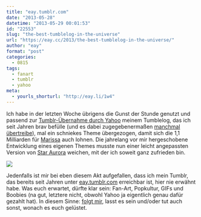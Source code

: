 ```yaml
---
title: "eay.tumblr.com"
date: "2013-05-28"
datetime: "2013-05-29 00:01:53"
id: "22553"
slug: "the-best-tumblelog-in-the-universe"
url: "https://eay.cc/2013/the-best-tumblelog-in-the-universe/"
author: "eay"
format: "post"
categories:
  - 0815
tags:
  - fanart
  - tumblr
  - yahoo
meta:
  - yourls_shorturl: "http://eay.li/1w4"
---
```


Ich habe in der letzten Woche übrigens die Gunst der Stunde genutzt und passend zur [Tumblr-Übernahme durch Yahoo](http://www.theverge.com/2013/5/20/4347650/yahoo-acquires-tumblr-in-1-1-billion-cash-deal-promises-not-to-screw) meinem Tumblelog, das ich seit Jahren brav befülle (und es dabei zugegebenermaßen [manchmal übertreibe](https://twitter.com/BlackChester/status/336512854163345408)), mal ein schniekes Theme übergezogen, damit sich die 1,1 Milliarden für [Marissa](http://marissamayr.tumblr.com/) auch lohnen. Die jahrelang vor mir hergeschobene Entwicklung eines eigenen Themes musste nun einer leicht angepassten Version von [Star Aurora](http://www.tumblr.com/theme/32615) weichen, mit der ich soweit ganz zufrieden bin.

[![](https://eay.cc/uploads/2013/eaytumblr.jpg)](http://eay.tumblr.com/)

Jedenfalls ist mir bei eben diesem Akt aufgefallen, dass ich mein Tumblr, das bereits seit Jahren unter [eay.tumblr.com](http://eay.tumblr.com/) erreichbar ist, hier nie erwähnt habe. Was euch erwartet, dürfte klar sein: Fan-Art, Popkultur, GIFs und Boobies (na gut, letztere nicht, obwohl Yahoo ja eigentlich genau dafür gezahlt hat). In diesem Sinne: [folgt mir](http://www.tumblr.com/follow/eay), lasst es sein und/oder tut auch sonst, wonach es euch gelüstet.
